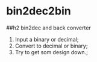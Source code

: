 # bin2dec2bin
 ##h2 bin2dec and back converter

 1. Input a binary or decimal;
 2. Convert to decimal or binary;
 3. Try to get som design down.;
 
